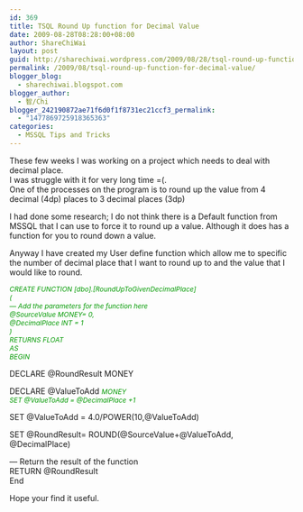 ```yaml
---
id: 369
title: TSQL Round Up function for Decimal Value
date: 2009-08-28T08:28:00+08:00
author: ShareChiWai
layout: post
guid: http://sharechiwai.wordpress.com/2009/08/28/tsql-round-up-function-for-decimal-value
permalink: /2009/08/tsql-round-up-function-for-decimal-value/
blogger_blog:
  - sharechiwai.blogspot.com
blogger_author:
  - 智/Chi
blogger_242190872ae71f6d0f1f8731ec21ccf3_permalink:
  - "1477869725918365363"
categories:
  - MSSQL Tips and Tricks
---
```

These few weeks I was working on a project which needs to deal with decimal place.  
I was struggle with it for very long time =(.  
One of the processes on the program is to round up the value from 4 decimal (4dp) places to 3 decimal places (3dp)

I had done some research; I do not think there is a Default function from MSSQL that I can use to force it to round up a value. Although it does has a function for you to round down a value.

Anyway I have created my User define function which allow me to specific the number of decimal place that I want to round up to and the value that I would like to round.

<span style="color:rgb(0,153,0);font-style:italic;font-size:85%;">CREATE FUNCTION [dbo].[RoundUpToGivenDecimalPlace]<br />(<br /> &#8212; Add the parameters for the function here<br /> @SourceValue </span><span style="color:rgb(0,153,0);font-style:italic;font-size:85%;">MONEY</span><span style="color:rgb(0,153,0);font-style:italic;font-size:85%;">= 0,<br /> @DecimalPlace INT = 1<br />)<br />RETURNS FLOAT<br />AS<br />BEGIN</p> 

<p>
  DECLARE @RoundResult MONEY
</p>

<p>
  DECLARE @ValueToAdd </span><span style="color:rgb(0,153,0);font-style:italic;font-size:85%;">MONEY</span><br /><span style="color:rgb(0,153,0);font-style:italic;font-size:85%;"> SET @ValueToAdd = @DecimalPlace +1</p> 
  
  <p>
    SET @ValueToAdd = 4.0/POWER(10,@ValueToAdd)
  </p>
  
  <p>
    SET @RoundResult= ROUND(@SourceValue+@ValueToAdd, @DecimalPlace)
  </p>
  
  <p>
    &#8212; Return the result of the function<br /> RETURN @RoundResult<br />End</span>
  </p>
  
  <p>
    Hope your find it useful.
  </p>